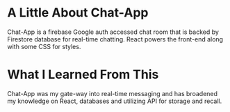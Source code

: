 # A Little About Chat-App 

Chat-App is a firebase Google auth accessed chat room that is backed by Firestore database for real-time chatting. React powers the front-end along with some CSS for styles.

# What I Learned From This

Chat-App was my gate-way into real-time messaging and has broadened my knowledge on React, databases and utilizing API for storage and recall.


